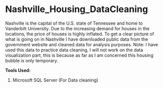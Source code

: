 # Nashville_Housing_DataCleaning
Nashville is the capital of the U.S. state of Tennessee and home to Vanderbilt University. 
Due to the increasing demand for houses in the locations, the price of houses is highly inflated. 
To get a clear picture of what is going on in Nashville I have downloaded public data from the government website 
and cleaned data for analysis purposes. 
Note: I have used this data to practice data cleaning, I will not work on the data visualization part, 
this is because as far as I am concerned this housing bubble is only temporary. 


**Tools Used:**
1. Microsoft SQL Server (For Data cleaning)
